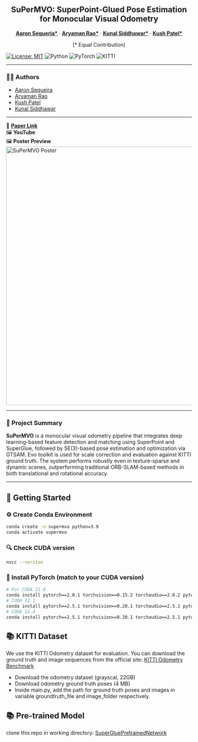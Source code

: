 [comment]: <> (# SuPerMVO: SuperPoint-Glued Pose Estimation for Monocular Visual Odometry)

<p align="center">
  <h2 align="center">SuPerMVO: SuperPoint-Glued Pose Estimation for 
    Monocular Visual Odometry</h2>
  <p align="center">
    <a href="https://www.linkedin.com/in/aaron-sequeira"><strong>Aaron Sequeria*</strong></a>
    ·
    <a href="https://www.linkedin.com/in/aryamanrao26"><strong>Aryaman Rao*</strong></a>
    ·
    <a href="https://www.linkedin.com/in/kunal-siddhawar-858839140"><strong>Kunal Siddhawar*</strong></a>
    ·
    <a href="https://www.linkedin.com/in/kush-patel-5397281b8"><strong>Kush Patel*</strong></a>
  </p>
  <p align="center">(* Equal Contribution)</p>

 <!--## SuPerMVO: SuperPoint-Glued Pose Estimation for Monocular Visual Odometry -->

[![License: MIT](https://img.shields.io/badge/License-MIT-blue.svg)](LICENSE)
![Python](https://img.shields.io/badge/Python-3.9+-blue)
![PyTorch](https://img.shields.io/badge/PyTorch-2.0-red)
![KITTI](https://img.shields.io/badge/Dataset-KITTI-green)

---

### 👨‍💻 Authors
- [Aaron Sequeira](https://www.linkedin.com/in/aaronsequeira/)
- [Aryaman Rao](https://www.linkedin.com/in/aryaman-rao/)
- [Kush Patel](https://www.linkedin.com/in/kushpatel19/)
- [Kunal Siddhawar](https://www.linkedin.com/in/kunalsiddhawar/)

---

📄 [**Paper Link**](https://link-to-your-paper.com)  
🖼️ **YouTube**  
🖼️ **Poster Preview**  
<img src="media/poster_graph_final.png" alt="SuPerMVO Poster" width="700"/>


---

### 📌 Project Summary

**SuPerMVO** is a monocular visual odometry pipeline that integrates deep learning-based feature detection and matching using SuperPoint and SuperGlue, followed by SE(3)-based pose estimation and optimization via GTSAM. Evo toolkit is used for scale correction and evaluation against KITTI ground truth. The system performs robustly even in texture-sparse and dynamic scenes, outperforming traditional ORB-SLAM-based methods in both translational and rotational accuracy.

---

## 🚀 Getting Started

### ⚙️ Create Conda Environment

```bash
conda create -n supermvo python=3.9
conda activate supermvo
```

### 🔍 Check CUDA version
```bash
nvcc --version
```

### 🔧 Install PyTorch (match to your CUDA version)
```bash
# For CUDA 11.8
conda install pytorch==2.0.1 torchvision==0.15.2 torchaudio==2.0.2 pytorch-cuda=11.8 -c pytorch -c nvidia
# CUDA 12.1
conda install pytorch==2.5.1 torchvision==0.20.1 torchaudio==2.5.1 pytorch-cuda=12.1 -c pytorch -c nvidia
# CUDA 12.4
conda install pytorch==2.5.1 torchvision==0.20.1 torchaudio==2.5.1 pytorch-cuda=12.4 -c pytorch -c nvidia
```

## 📚 KITTI Dataset
We use the KITTI Odometry dataset for evaluation. You can download the ground truth and image sequences from the official site: [KITTI Odometry Benchmark](https://www.cvlibs.net/datasets/kitti/eval_odometry.php)

- Download the odometry dataset (grayscal, 22GB)
- Download odometry ground truth poses (4 MB)
- Inside main.py, add the path for ground truth poses and images in variable groundtruth_file and image_folder respectively.

## 📚 Pre-trained Model
clone this repo in working directory: [SuperGluePretrainedNetwork](https://github.com/magicleap/SuperGluePretrainedNetwork) 

